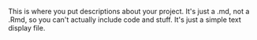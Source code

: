 This is where you put descriptions about your project. 
It's just a .md, not a .Rmd, so you can't actually include code and stuff. 
It's just a simple text display file. 


